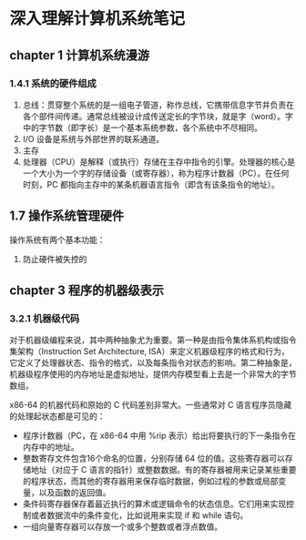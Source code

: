 # 深入理解计算机系统笔记


## chapter 1 计算机系统漫游
### 1.4.1 系统的硬件组成
1. 总线：贯穿整个系统的是一组电子管道，称作总线，它携带信息字节并负责在各个部件间传递。通常总线被设计成传送定长的字节块，就是字（word）。字中的字节数（即字长）是一个基本系统参数，各个系统中不尽相同。
2. I/O 设备是系统与外部世界的联系通道。
3. 主存
4. 处理器（CPU）是解释（或执行）存储在主存中指令的引擎。处理器的核心是一个大小为一个字的存储设备（或寄存器），称为程序计数器（PC）。在任何时刻，PC 都指向主存中的某条机器语言指令（即含有该条指令的地址）。

## 1.7 操作系统管理硬件
操作系统有两个基本功能：
1. 防止硬件被失控的
## chapter 3 程序的机器级表示
### 3.2.1 机器级代码
对于机器级编程来说，其中两种抽象尤为重要。第一种是由指令集体系机构或指令集架构（Instruction Set Architecture, ISA）来定义机器级程序的格式和行为，它定义了处理器状态、指令的格式，以及每条指令对状态的影响。第二种抽象是，机器级程序使用的内存地址是虚拟地址，提供内存模型看上去是一个非常大的字节数组。

x86-64 的机器代码和原始的 C 代码差别非常大。一些通常对 C 语言程序员隐藏的处理起状态都是可见的：
- 程序计数器（PC，在 x86-64 中用 %rip 表示）给出将要执行的下一条指令在内存中的地址。
- 整数寄存文件包含16个命名的位置，分别存储 64 位的值。这些寄存器可以存储地址（对应于 C 语言的指针）或整数数据。有的寄存器被用来记录某些重要的程序状态，而其他的寄存器用来保存临时数据，例如过程的参数或局部变量，以及函数的返回值。
- 条件码寄存器保存着最近执行的算术或逻辑命令的状态信息。它们用来实现控制或者数据流中的条件变化，比如说用来实现 if 和 while 语句。
- 一组向量寄存器可以存放一个或多个整数或者浮点数值。

